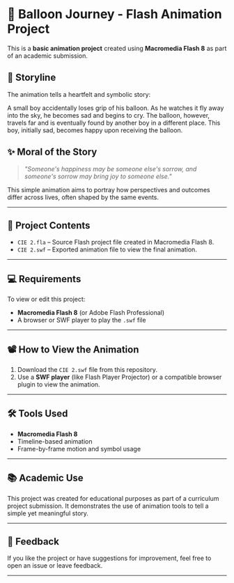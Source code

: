 # 🎈 Balloon Journey - Flash Animation Project


This is a **basic animation project** created using **Macromedia Flash 8** as part of an academic submission.

## 🧒 Storyline

The animation tells a heartfelt and symbolic story:

A small boy accidentally loses grip of his balloon. As he watches it fly away into the sky, he becomes sad and begins to cry. The balloon, however, travels far and is eventually found by another boy in a different place. This boy, initially sad, becomes happy upon receiving the balloon.

## ✨ Moral of the Story

> *"Someone's happiness may be someone else's sorrow, and someone's sorrow may bring joy to someone else."*

This simple animation aims to portray how perspectives and outcomes differ across lives, often shaped by the same events.

---

## 📂 Project Contents

- `CIE 2.fla` – Source Flash project file created in Macromedia Flash 8.
- `CIE 2.swf` – Exported animation file to view the final animation.

---

## 💻 Requirements

To view or edit this project:

- **Macromedia Flash 8** (or Adobe Flash Professional)
- A browser or SWF player to play the `.swf` file

---

## 📽️ How to View the Animation

1. Download the `CIE 2.swf` file from this repository.
2. Use a **SWF player** (like Flash Player Projector) or a compatible browser plugin to view the animation.

---

## 🛠️ Tools Used

- **Macromedia Flash 8**
- Timeline-based animation
- Frame-by-frame motion and symbol usage

---

## 📚 Academic Use

This project was created for educational purposes as part of a curriculum project submission. It demonstrates the use of animation tools to tell a simple yet meaningful story.

---

## 📩 Feedback

If you like the project or have suggestions for improvement, feel free to open an issue or leave feedback.

---

